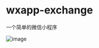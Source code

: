 # wxapp-exchange
一个简单的微信小程序

![image](https://github.com/sperains/wxapp-exchange/screenshots/1.png)
